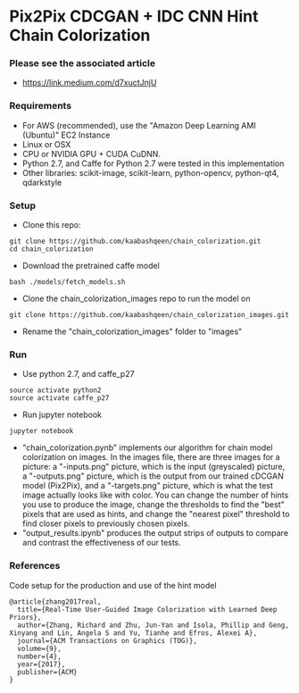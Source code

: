 # Pix2Pix CDCGAN + IDC CNN Hint Chain Colorization

### Please see the associated article
- https://link.medium.com/d7xuctJnjU

### Requirements
- For AWS (recommended), use the "Amazon Deep Learning AMI (Ubuntu)" EC2 Instance
- Linux or OSX
- CPU or NVIDIA GPU + CUDA CuDNN.
- Python 2.7, and Caffe for Python 2.7 were tested in this implementation
- Other libraries: scikit-image, scikit-learn, python-opencv, python-qt4, qdarkstyle

### Setup
- Clone this repo:
```
git clone https://github.com/kaabashqeen/chain_colorization.git
cd chain_colorization
```
- Download the pretrained caffe model
```
bash ./models/fetch_models.sh
```
- Clone the chain_colorization_images repo to run the model on
```
git clone https://github.com/kaabashqeen/chain_colorization_images.git
```
- Rename the "chain_colorization_images" folder to "images"

### Run

- Use python 2.7, and caffe_p27
```
source activate python2
source activate caffe_p27
```
- Run jupyter notebook
```
jupyter notebook
```
- "chain_colorization.pynb" implements our algorithm for chain model colorization on images. In the images file, there are three images for a picture: a "-inputs.png" picture, which is the input (greyscaled) picture,  a "-outputs.png" picture, which is the output from our trained cDCGAN model (Pix2Pix), and a "-targets.png" picture, which is what the test image actually looks like with color. You can change the number of hints you use to produce the image, change the thresholds to find the "best" pixels that are used as hints, and change the "nearest pixel" threshold to find closer pixels to previously chosen pixels.
- "output_results.ipynb" produces the output strips of outputs to compare and contrast the effectiveness of our tests.

### References
Code setup for the production and use of the hint model
```
@article{zhang2017real,
  title={Real-Time User-Guided Image Colorization with Learned Deep Priors},
  author={Zhang, Richard and Zhu, Jun-Yan and Isola, Phillip and Geng, Xinyang and Lin, Angela S and Yu, Tianhe and Efros, Alexei A},
  journal={ACM Transactions on Graphics (TOG)},
  volume={9},
  number={4},
  year={2017},
  publisher={ACM}
}
